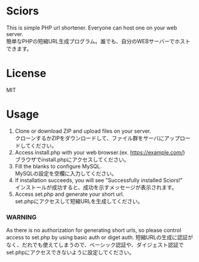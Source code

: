 # Sciors
This is simple PHP url shortener. Everyone can host one on your web server.  
簡単なPHPの短縮URL生成プログラム。誰でも、自分のWEBサーバーでホストできます。

# License
MIT

# Usage
1. Clone or download ZIP and upload files on your server.  
クローンするかZIPをダウンロードして、ファイル群をサーバにアップロードしてください。
2. Access install.php with your web browser.(ex. https://example.com/)  
ブラウザでinstall.phpにアクセスしてください。
3. Fill the blanks to configure MySQL.  
MySQLの設定を空欄に入力してください。
4. If installation succeeds, you will see "Successfully installed Sciors!"  
インストールが成功すると、成功を示すメッセージが表示されます。
5. Access set.php and generate your short url.  
set.phpにアクセスして短縮URLを生成してください。
### WARNING
As there is no authorization for generating short urls, so please control access to set.php by using basic auth or diget auth.
短縮URLの生成に認証がなく、だれでも使えてしまうので、ベーシック認証や、ダイジェスト認証でset.phpにアクセスできないように設定してください。
